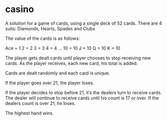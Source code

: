 # casino
A solution for a game of cards, using a single deck of 52 cards.
There are 4 suits: Diamonds, Hearts, Spades and Clubs

The value of the cards is as follows:

Ace = 1
2 = 2
3 = 3
4 = 4 ... 10 = 10
J = 10
Q = 10
K = 10

The player gets dealt cards until player chooses to stop receiving new cards. As the player receives, each new card, his total is added.

Cards are dealt randomly and each card is unique.

If the player goes over 21, the player loses.

If the player decides to stop before 21, it’s the dealers turn to receive cards. The dealer will continue to receive cards until his count is 17 or over.
If the dealers count is over 21, he loses.

The highest hand wins.
